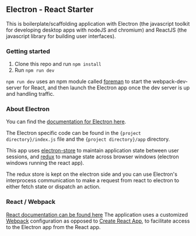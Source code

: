 ## Electron - React Starter
This is boilerplate/scaffolding application with Electron (the javascript toolkit for developing desktop apps with nodeJS and chromium) and ReactJS (the javascript library for building user interfaces).

### Getting started
1. Clone this repo and run `npm install`
2. Run `npm run dev`

`npm run dev` uses an npm module called [foreman](https://www.npmjs.com/package/foreman) to start the webpack-dev-server for React, and then launch the Electron app once the dev server is up and handling traffic.

### About Electron
You can find the [documentation for Electron here](https://electronjs.org/docs).    

The Electron specific code can be found in the `{project directory}/index.js` file and the `{project directory}/app` directory.

This app uses [electron-store](https://github.com/sindresorhus/electron-store) to maintain application state between user sessions, and [redux](https://redux.js.org/) to manage state across browser windows (electron windows running the react app).

The redux store is kept on the electron side and you can use Electron's interprocess communication to make a request from react to electron to either fetch state or dispatch an action.

### React / Webpack
[React documentation can be found here](https://reactjs.org/)
The application uses a customized [Webpack](https://webpack.js.org/) configuration as opposed to [Create React App](https://github.com/facebookincubator/create-react-app), to facilitate access to the Electron app from the React app.
